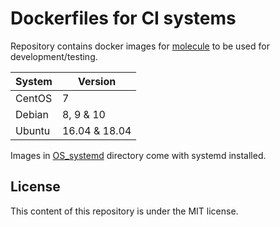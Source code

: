 
# Dockerfiles for CI systems

Repository contains docker images for [molecule](https://molecule.readthedocs.io/en/latest/) to be used for development/testing. 



| System | Version |
| ------ | ------- |
| CentOS | 7 |
| Debian | 8, 9 & 10 |
| Ubuntu | 16.04 & 18.04 |


Images in [OS_systemd](OS_systemd) directory come with systemd installed.


## License

This content of this repository is under the MIT license.

